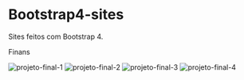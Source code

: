 # Bootstrap4-sites
 Sites feitos com Bootstrap 4.

Finans

![projeto-final-1](https://user-images.githubusercontent.com/95944454/147838562-4e14e382-1278-484c-9eb1-0c1b89b7983f.png)
![projeto-final-2](https://user-images.githubusercontent.com/95944454/147838570-5df5e806-2bfa-456f-9773-0b9b81fc790b.png)
![projeto-final-3](https://user-images.githubusercontent.com/95944454/147838571-2d02886f-6043-476c-9d77-d4b4a97795cf.png)
![projeto-final-4](https://user-images.githubusercontent.com/95944454/147838573-160658c8-4bf8-4730-80ba-e3dfd7bff254.png)
